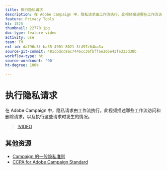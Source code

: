 ```yaml
---
title: 执行隐私请求
description: 在 Adobe Campaign 中，隐私请求由工作流执行。此视频描述哪些工作流访问和删除请求，以及执行这些请求时发生的情况。
feature: Privacy Tools
kt: 1525
thumbnail: 22770.jpg
doc-type: feature video
activity: use
team: TM
exl-id: da796c3f-ba35-4901-8021-3f497c64ba3a
source-git-commit: 481cbdcc9ac7446cc36fbff6e3d6e43fe333d30b
workflow-type: ht
source-wordcount: '90'
ht-degree: 100%

---
```


# 执行隐私请求

在 Adobe Campaign 中，隐私请求由工作流执行。此视频描述哪些工作流访问和删除请求，以及执行这些请求时发生的情况。

>[!VIDEO](https://video.tv.adobe.com/v/22770?quality=12)

## 其他资源

* [Campaign 的一般隐私准则](https://experienceleague.adobe.com/docs/campaign-classic/using/getting-started/privacy/privacy-management.html?lang=zh-Hans#getting-started)
* [CCPA for Adobe Campaign Standard](https://experienceleague.adobe.com/docs/campaign-standard/using/getting-started/privacy/privacy-requests.html?lang=zh-Hans#privacy-requests)
